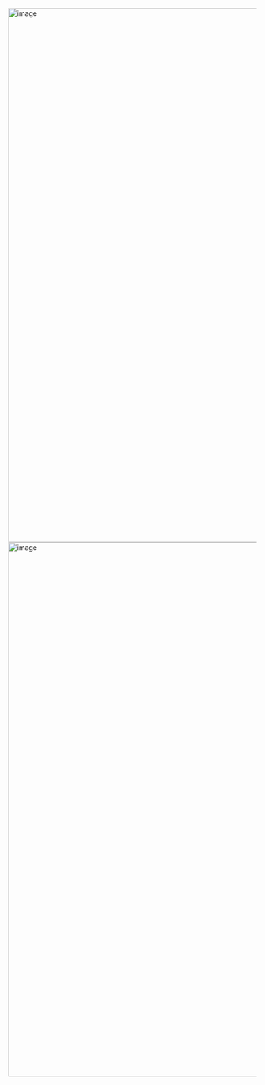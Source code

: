 <img width="1920" height="1080" alt="image" src="https://github.com/user-attachments/assets/903050ca-2282-4c0b-a377-3c0b8d7664e8" />

<img width="1920" height="1080" alt="image" src="https://github.com/user-attachments/assets/ae685b90-2e6b-4da9-92fa-87ffe7c46a08" />

